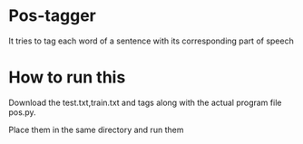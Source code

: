 # Pos-tagger
It tries to tag each word of a sentence with its corresponding part of speech

# How to run this
Download the test.txt,train.txt and tags along with the actual program file pos.py.

Place them in the same directory and run them
